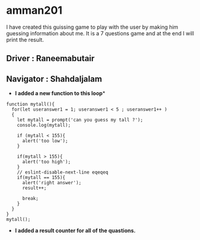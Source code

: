 # amman201
I have created this guissing game to play with the user by making him guessing information about me.
It is a 7 questions game and at the end I will print the result. 


## Driver : Raneemabutair

## Navigator : Shahdaljalam

* **I added a new function to this loop***

```
function mytall(){
  for(let useranswer1 = 1; useranswer1 < 5 ; useranswer1++ )
  {
    let mytall = prompt('can you guess my tall ?');
    console.log(mytall);

    if (mytall < 155){
      alert('too low');
    }

    if(mytall > 155){
      alert('too high');
    }
    // eslint-disable-next-line eqeqeq
    if(mytall == 155){
      alert('right answer');
      result++;

      break;
    }
  }
}
mytall();
```

* **I added a result counter for all of the quastions.**
